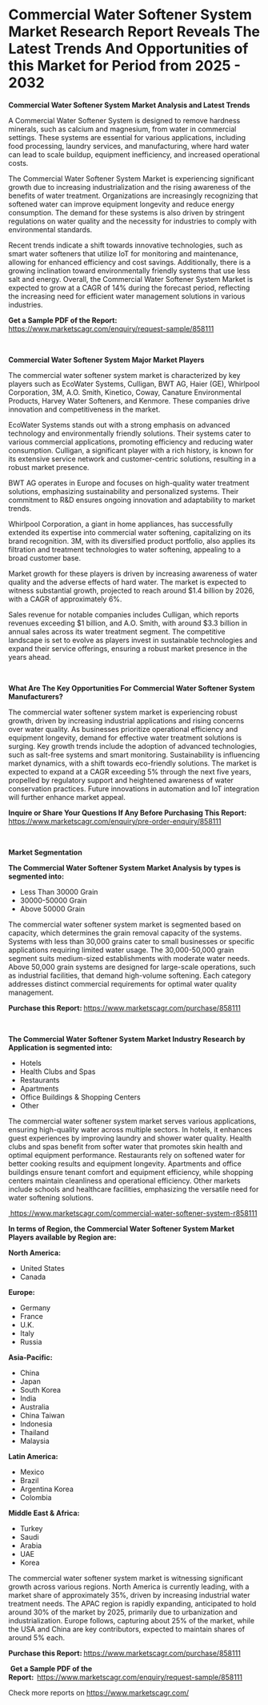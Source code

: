 <p><h1>Commercial Water Softener System Market Research Report Reveals The Latest Trends And Opportunities of this Market for Period from 2025 - 2032</h1></p><p><strong>Commercial Water Softener System Market Analysis and Latest Trends</strong></p>
<p><p>A Commercial Water Softener System is designed to remove hardness minerals, such as calcium and magnesium, from water in commercial settings. These systems are essential for various applications, including food processing, laundry services, and manufacturing, where hard water can lead to scale buildup, equipment inefficiency, and increased operational costs. </p><p>The Commercial Water Softener System Market is experiencing significant growth due to increasing industrialization and the rising awareness of the benefits of water treatment. Organizations are increasingly recognizing that softened water can improve equipment longevity and reduce energy consumption. The demand for these systems is also driven by stringent regulations on water quality and the necessity for industries to comply with environmental standards.</p><p>Recent trends indicate a shift towards innovative technologies, such as smart water softeners that utilize IoT for monitoring and maintenance, allowing for enhanced efficiency and cost savings. Additionally, there is a growing inclination toward environmentally friendly systems that use less salt and energy. Overall, the Commercial Water Softener System Market is expected to grow at a CAGR of 14% during the forecast period, reflecting the increasing need for efficient water management solutions in various industries.</p></p>
<p><strong>Get a Sample PDF of the Report:&nbsp;</strong> <a href="https://www.marketscagr.com/enquiry/request-sample/858111?utm_campaign=3561&utm_medium=2&utm_source=Github&utm_content=ia&utm_term=09042025&utm_id=commercial-water-softener-system">https://www.marketscagr.com/enquiry/request-sample/858111</a></p>
<p>&nbsp;</p>
<p><strong>Commercial Water Softener System Major Market Players</strong></p>
<p><p>The commercial water softener system market is characterized by key players such as EcoWater Systems, Culligan, BWT AG, Haier (GE), Whirlpool Corporation, 3M, A.O. Smith, Kinetico, Coway, Canature Environmental Products, Harvey Water Softeners, and Kenmore. These companies drive innovation and competitiveness in the market.</p><p>EcoWater Systems stands out with a strong emphasis on advanced technology and environmentally friendly solutions. Their systems cater to various commercial applications, promoting efficiency and reducing water consumption. Culligan, a significant player with a rich history, is known for its extensive service network and customer-centric solutions, resulting in a robust market presence.</p><p>BWT AG operates in Europe and focuses on high-quality water treatment solutions, emphasizing sustainability and personalized systems. Their commitment to R&D ensures ongoing innovation and adaptability to market trends.</p><p>Whirlpool Corporation, a giant in home appliances, has successfully extended its expertise into commercial water softening, capitalizing on its brand recognition. 3M, with its diversified product portfolio, also applies its filtration and treatment technologies to water softening, appealing to a broad customer base.</p><p>Market growth for these players is driven by increasing awareness of water quality and the adverse effects of hard water. The market is expected to witness substantial growth, projected to reach around $1.4 billion by 2026, with a CAGR of approximately 6%.</p><p>Sales revenue for notable companies includes Culligan, which reports revenues exceeding $1 billion, and A.O. Smith, with around $3.3 billion in annual sales across its water treatment segment. The competitive landscape is set to evolve as players invest in sustainable technologies and expand their service offerings, ensuring a robust market presence in the years ahead.</p></p>
<p>&nbsp;</p>
<p><strong>What Are The Key Opportunities For Commercial Water Softener System Manufacturers?</strong></p>
<p><p>The commercial water softener system market is experiencing robust growth, driven by increasing industrial applications and rising concerns over water quality. As businesses prioritize operational efficiency and equipment longevity, demand for effective water treatment solutions is surging. Key growth trends include the adoption of advanced technologies, such as salt-free systems and smart monitoring. Sustainability is influencing market dynamics, with a shift towards eco-friendly solutions. The market is expected to expand at a CAGR exceeding 5% through the next five years, propelled by regulatory support and heightened awareness of water conservation practices. Future innovations in automation and IoT integration will further enhance market appeal.</p></p>
<p><strong>Inquire or Share Your Questions If Any Before Purchasing This Report:</strong> <a href="https://www.marketscagr.com/enquiry/pre-order-enquiry/858111?utm_campaign=3561&utm_medium=2&utm_source=Github&utm_content=ia&utm_term=09042025&utm_id=commercial-water-softener-system">https://www.marketscagr.com/enquiry/pre-order-enquiry/858111</a></p>
<p>&nbsp;</p>
<p><strong>Market Segmentation</strong></p>
<p><strong>The Commercial Water Softener System Market Analysis by types is segmented into:</strong></p>
<p><ul><li>Less Than 30000 Grain</li><li>30000-50000 Grain</li><li>Above 50000 Grain</li></ul></p>
<p><p>The commercial water softener system market is segmented based on capacity, which determines the grain removal capacity of the systems. Systems with less than 30,000 grains cater to small businesses or specific applications requiring limited water usage. The 30,000-50,000 grain segment suits medium-sized establishments with moderate water needs. Above 50,000 grain systems are designed for large-scale operations, such as industrial facilities, that demand high-volume softening. Each category addresses distinct commercial requirements for optimal water quality management.</p></p>
<p><strong>Purchase this Report:&nbsp;</strong><a href="https://www.marketscagr.com/purchase/858111?utm_campaign=3561&utm_medium=2&utm_source=Github&utm_content=ia&utm_term=09042025&utm_id=commercial-water-softener-system">https://www.marketscagr.com/purchase/858111</a></p>
<p>&nbsp;</p>
<p><strong>The Commercial Water Softener System Market Industry Research by Application is segmented into:</strong></p>
<p><ul><li>Hotels</li><li>Health Clubs and Spas</li><li>Restaurants</li><li>Apartments</li><li>Office Buildings & Shopping Centers</li><li>Other</li></ul></p>
<p><p>The commercial water softener system market serves various applications, ensuring high-quality water across multiple sectors. In hotels, it enhances guest experiences by improving laundry and shower water quality. Health clubs and spas benefit from softer water that promotes skin health and optimal equipment performance. Restaurants rely on softened water for better cooking results and equipment longevity. Apartments and office buildings ensure tenant comfort and equipment efficiency, while shopping centers maintain cleanliness and operational efficiency. Other markets include schools and healthcare facilities, emphasizing the versatile need for water softening solutions.</p></p>
<p><a href="https://www.marketscagr.com/commercial-water-softener-system-r858111?utm_campaign=3561&utm_medium=2&utm_source=Github&utm_content=ia&utm_term=09042025&utm_id=commercial-water-softener-system">&nbsp;https://www.marketscagr.com/commercial-water-softener-system-r858111</a></p>
<p><strong>In terms of Region, the Commercial Water Softener System Market Players available by Region are:</strong></p>
<p>
    <p> <strong> North America: </strong>
        <ul>
            <li>United States</li>
            <li>Canada</li>
        </ul>
        </p> 
    <p> <strong> Europe: </strong>
        <ul>
            <li>Germany</li>
            <li>France</li>
            <li>U.K.</li>
            <li>Italy</li>
            <li>Russia</li>
        </ul>
        </p> 
    <p> <strong> Asia-Pacific: </strong>
        <ul>
            <li>China</li>
            <li>Japan</li>
            <li>South Korea</li>
            <li>India</li>
            <li>Australia</li>
            <li>China Taiwan</li>
            <li>Indonesia</li>
            <li>Thailand</li>
            <li>Malaysia</li>
        </ul>
        </p> 
    <p> <strong> Latin America: </strong>
        <ul>
            <li>Mexico</li>
            <li>Brazil</li>
            <li>Argentina Korea</li>
            <li>Colombia</li>
        </ul>
        </p> 
    <p> <strong> Middle East & Africa: </strong>
        <ul>
            <li>Turkey</li>
            <li>Saudi</li>
            <li>Arabia</li>
            <li>UAE</li>
            <li>Korea</li>
        </ul>
    </p>
    </p>
<p><p>The commercial water softener system market is witnessing significant growth across various regions. North America is currently leading, with a market share of approximately 35%, driven by increasing industrial water treatment needs. The APAC region is rapidly expanding, anticipated to hold around 30% of the market by 2025, primarily due to urbanization and industrialization. Europe follows, capturing about 25% of the market, while the USA and China are key contributors, expected to maintain shares of around 5% each.</p></p>
<p><strong>Purchase this Report: </strong><a href="https://www.marketscagr.com/purchase/858111?utm_campaign=3561&utm_medium=2&utm_source=Github&utm_content=ia&utm_term=09042025&utm_id=commercial-water-softener-system">https://www.marketscagr.com/purchase/858111</a></p>
<p>&nbsp;<strong>Get a Sample PDF of the Report:&nbsp;&nbsp;</strong><a href="https://www.marketscagr.com/enquiry/request-sample/858111?utm_campaign=3561&utm_medium=2&utm_source=Github&utm_content=ia&utm_term=09042025&utm_id=commercial-water-softener-system">https://www.marketscagr.com/enquiry/request-sample/858111</a></p>
<p><strong></strong></p>
<p>Check more reports on <a href="https://www.marketscagr.com/?utm_campaign=3561&utm_medium=2&utm_source=Github&utm_content=ia&utm_term=09042025&utm_id=commercial-water-softener-system">https://www.marketscagr.com/</a></p>